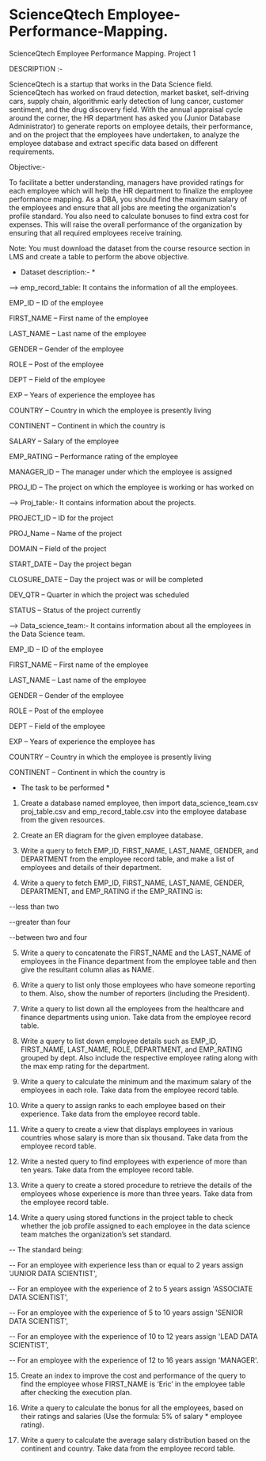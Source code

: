 # ScienceQtech Employee-Performance-Mapping.
ScienceQtech Employee Performance Mapping.
Project 1

DESCRIPTION :-

ScienceQtech is a startup that works in the Data Science field. ScienceQtech has worked on fraud detection, market basket, self-driving cars, supply chain, algorithmic early detection of lung cancer, customer sentiment, and the drug discovery field. With the annual appraisal cycle around the corner, the HR department has asked you (Junior Database Administrator) to generate reports on employee details, their performance, and on the project that the employees have undertaken, to analyze the employee database and extract specific data based on different requirements.

Objective:-

To facilitate a better understanding, managers have provided ratings for each employee which will help the HR department to finalize the employee performance mapping. As a DBA, you should find the maximum salary of the employees and ensure that all jobs are meeting the organization's profile standard. You also need to calculate bonuses to find extra cost for expenses. This will raise the overall performance of the organization by ensuring that all required employees receive training.

Note: You must download the dataset from the course resource section in LMS and create a table to perform the above objective.

* Dataset description:- *

--> emp_record_table: It contains the information of all the employees.

EMP_ID – ID of the employee

FIRST_NAME – First name of the employee

LAST_NAME – Last name of the employee

GENDER – Gender of the employee

ROLE – Post of the employee

DEPT – Field of the employee

EXP – Years of experience the employee has

COUNTRY – Country in which the employee is presently living

CONTINENT – Continent in which the country is

SALARY – Salary of the employee

EMP_RATING – Performance rating of the employee

MANAGER_ID – The manager under which the employee is assigned 

PROJ_ID – The project on which the employee is working or has worked on


 

--> Proj_table:- It contains information about the projects.

PROJECT_ID – ID for the project

PROJ_Name – Name of the project

DOMAIN – Field of the project

START_DATE – Day the project began

CLOSURE_DATE – Day the project was or will be completed

DEV_QTR – Quarter in which the project was scheduled

STATUS – Status of the project currently

 

--> Data_science_team:- It contains information about all the employees in the Data Science team.

EMP_ID – ID of the employee

FIRST_NAME – First name of the employee

LAST_NAME – Last name of the employee

GENDER – Gender of the employee

ROLE – Post of the employee

DEPT – Field of the employee

EXP – Years of experience the employee has

COUNTRY – Country in which the employee is presently living

CONTINENT – Continent in which the country is


* The task to be performed *

1. Create a database named employee, then import data_science_team.csv proj_table.csv and emp_record_table.csv into the employee database from the given resources.

2. Create an ER diagram for the given employee database.

3. Write a query to fetch EMP_ID, FIRST_NAME, LAST_NAME, GENDER, and DEPARTMENT from the employee record table, and make a list of employees and details of their department.

4. Write a query to fetch EMP_ID, FIRST_NAME, LAST_NAME, GENDER, DEPARTMENT, and EMP_RATING if the EMP_RATING is:

--less than two

--greater than four 

--between two and four

5. Write a query to concatenate the FIRST_NAME and the LAST_NAME of employees in the Finance department from the employee table and then give the resultant column alias as NAME.

6. Write a query to list only those employees who have someone reporting to them. Also, show the number of reporters (including the President).

7. Write a query to list down all the employees from the healthcare and finance departments using union. Take data from the employee record table.

8. Write a query to list down employee details such as EMP_ID, FIRST_NAME, LAST_NAME, ROLE, DEPARTMENT, and EMP_RATING grouped by dept. Also include the respective employee rating along with the max emp rating for the department.

9. Write a query to calculate the minimum and the maximum salary of the employees in each role. Take data from the employee record table.

10. Write a query to assign ranks to each employee based on their experience. Take data from the employee record table.

11. Write a query to create a view that displays employees in various countries whose salary is more than six thousand. Take data from the employee record table.

12. Write a nested query to find employees with experience of more than ten years. Take data from the employee record table.

13. Write a query to create a stored procedure to retrieve the details of the employees whose experience is more than three years. Take data from the employee record table.

14. Write a query using stored functions in the project table to check whether the job profile assigned to each employee in the data science team matches the organization’s set standard.

-- The standard being:

-- For an employee with experience less than or equal to 2 years assign 'JUNIOR DATA SCIENTIST',

-- For an employee with the experience of 2 to 5 years assign 'ASSOCIATE DATA SCIENTIST',

-- For an employee with the experience of 5 to 10 years assign 'SENIOR DATA SCIENTIST',

-- For an employee with the experience of 10 to 12 years assign 'LEAD DATA SCIENTIST',

-- For an employee with the experience of 12 to 16 years assign 'MANAGER'.


15. Create an index to improve the cost and performance of the query to find the employee whose FIRST_NAME is ‘Eric’ in the employee table after checking the execution plan.

16. Write a query to calculate the bonus for all the employees, based on their ratings and salaries (Use the formula: 5% of salary * employee rating).

17. Write a query to calculate the average salary distribution based on the continent and country. Take data from the employee record table.

